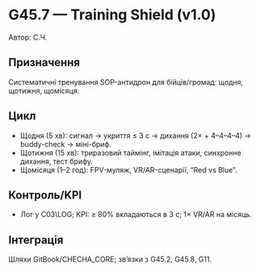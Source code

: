 # G45.7 — Training Shield (v1.0)
Автор: С.Ч.

## Призначення
Систематичні тренування SOP-антидрон для бійців/громад: щодня, щотижня, щомісяця.

## Цикл
- Щодня (5 хв): сигнал → укриття ≤ 3 с → дихання (2× + 4–4–4–4) → buddy-check → міні-бриф.
- Щотижня (15 хв): триразовий таймінг, імітація атаки, синхронне дихання, тест брифу.
- Щомісяця (1–2 год): FPV-муляж, VR/AR-сценарії, “Red vs Blue”.

## Контроль/KPI
- Лог у C03\LOG; KPI: ≥ 80% вкладаються в 3 с; 1× VR/AR на місяць.

## Інтеграція
Шляхи GitBook/CHECHA_CORE; зв’язки з G45.2, G45.8, G11.
